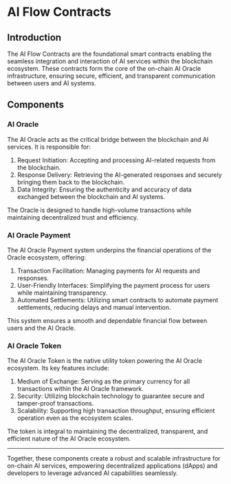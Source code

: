 # AI Flow Contracts

## Introduction

The AI Flow Contracts are the foundational smart contracts enabling the seamless integration and interaction of AI services within the blockchain ecosystem. These contracts form the core of the on-chain AI Oracle infrastructure, ensuring secure, efficient, and transparent communication between users and AI systems.

## Components

### AI Oracle

The AI Oracle acts as the critical bridge between the blockchain and AI services. It is responsible for:

1. Request Initiation: Accepting and processing AI-related requests from the blockchain.
2. Response Delivery: Retrieving the AI-generated responses and securely bringing them back to the blockchain.
3. Data Integrity: Ensuring the authenticity and accuracy of data exchanged between the blockchain and AI systems.

The Oracle is designed to handle high-volume transactions while maintaining decentralized trust and efficiency.

### AI Oracle Payment

The AI Oracle Payment system underpins the financial operations of the Oracle ecosystem, offering:

1. Transaction Facilitation: Managing payments for AI requests and responses.
2. User-Friendly Interfaces: Simplifying the payment process for users while maintaining transparency.
3. Automated Settlements: Utilizing smart contracts to automate payment settlements, reducing delays and manual intervention.

This system ensures a smooth and dependable financial flow between users and the AI Oracle.

### AI Oracle Token

The AI Oracle Token is the native utility token powering the AI Oracle ecosystem. Its key features include:

1. Medium of Exchange: Serving as the primary currency for all transactions within the AI Oracle framework.
2. Security: Utilizing blockchain technology to guarantee secure and tamper-proof transactions.
3. Scalability: Supporting high transaction throughput, ensuring efficient operation even as the ecosystem scales.

The token is integral to maintaining the decentralized, transparent, and efficient nature of the AI Oracle ecosystem.

---

Together, these components create a robust and scalable infrastructure for on-chain AI services, empowering decentralized applications (dApps) and developers to leverage advanced AI capabilities seamlessly.
